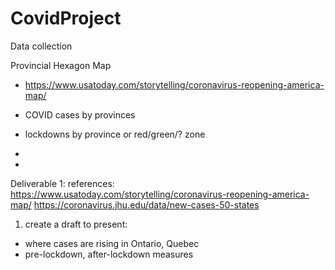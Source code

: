 # CovidProject

Data collection


Provincial Hexagon Map
 - https://www.usatoday.com/storytelling/coronavirus-reopening-america-map/
 - COVID cases by provinces
 - lockdowns by province or red/green/? zone

-
-




Deliverable 1:
references: 
https://www.usatoday.com/storytelling/coronavirus-reopening-america-map/
https://coronavirus.jhu.edu/data/new-cases-50-states
1. create a draft to present:
- where cases are rising in Ontario, Quebec
- pre-lockdown, after-lockdown measures
